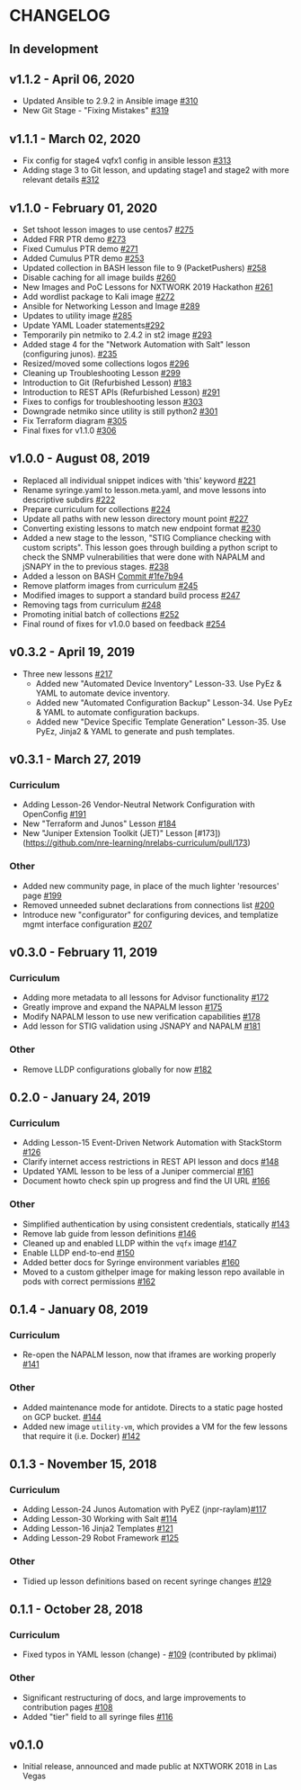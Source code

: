 # CHANGELOG

## In development


## v1.1.2 - April 06, 2020

- Updated Ansible to 2.9.2 in Ansible image [#310](https://github.com/nre-learning/nrelabs-curriculum/pull/310)
- New Git Stage - "Fixing Mistakes" [#319](https://github.com/nre-learning/nrelabs-curriculum/pull/319)

## v1.1.1 - March 02, 2020

- Fix config for stage4 vqfx1 config in ansible lesson [#313](https://github.com/nre-learning/nrelabs-curriculum/pull/313)
- Adding stage 3 to Git lesson, and updating stage1 and stage2 with more relevant details [#312](https://github.com/nre-learning/nrelabs-curriculum/pull/312)

## v1.1.0 - February 01, 2020

- Set tshoot lesson images to use centos7 [#275](https://github.com/nre-learning/nrelabs-curriculum/pull/275)
- Added FRR PTR demo [#273](https://github.com/nre-learning/nrelabs-curriculum/pull/273)
- Fixed Cumulus PTR demo [#271](https://github.com/nre-learning/nrelabs-curriculum/pull/271)
- Added Cumulus PTR demo [#253](https://github.com/nre-learning/nrelabs-curriculum/pull/253)
- Updated collection in BASH lesson file to 9 (PacketPushers) [#258](https://github.com/nre-learning/nrelabs-curriculum/pull/258)
- Disable caching for all image builds [#260](https://github.com/nre-learning/nrelabs-curriculum/pull/260)
- New Images and PoC Lessons for NXTWORK 2019 Hackathon [#261](https://github.com/nre-learning/nrelabs-curriculum/pull/261)
- Add wordlist package to Kali image [#272](https://github.com/nre-learning/nrelabs-curriculum/pull/272)
- Ansible for Networking Lesson and Image [#289](https://github.com/nre-learning/nrelabs-curriculum/pull/289)
- Updates to utility image [#285](https://github.com/nre-learning/nrelabs-curriculum/pull/285)
- Update YAML Loader statements[#292](https://github.com/nre-learning/nrelabs-curriculum/pull/292)
- Temporarily pin netmiko to 2.4.2 in st2 image [#293](https://github.com/nre-learning/nrelabs-curriculum/pull/293)
- Added stage 4 for the "Network Automation with Salt" lesson (configuring junos). [#235](https://github.com/nre-learning/nrelabs-curriculum/pull/235)
- Resized/moved some collections logos [#296](https://github.com/nre-learning/nrelabs-curriculum/pull/296)
- Cleaning up Troubleshooting Lesson [#299](https://github.com/nre-learning/nrelabs-curriculum/pull/299)
- Introduction to Git (Refurbished Lesson) [#183](https://github.com/nre-learning/nrelabs-curriculum/pull/183)
- Introduction to REST APIs (Refurbished Lesson) [#291](https://github.com/nre-learning/nrelabs-curriculum/pull/291)
- Fixes to configs for troubleshooting lesson [#303](https://github.com/nre-learning/nrelabs-curriculum/pull/303)
- Downgrade netmiko since utility is still python2 [#301](https://github.com/nre-learning/nrelabs-curriculum/pull/301)
- Fix Terraform diagram [#305](https://github.com/nre-learning/nrelabs-curriculum/pull/305)
- Final fixes for v1.1.0 [#306](https://github.com/nre-learning/nrelabs-curriculum/pull/306)

## v1.0.0 - August 08, 2019

- Replaced all individual snippet indices with 'this' keyword [#221](https://github.com/nre-learning/nrelabs-curriculum/pull/221)
- Rename syringe.yaml to lesson.meta.yaml, and move lessons into descriptive subdirs [#222](https://github.com/nre-learning/nrelabs-curriculum/pull/222)
- Prepare curriculum for collections [#224](https://github.com/nre-learning/nrelabs-curriculum/pull/224)
- Update all paths with new lesson directory mount point [#227](https://github.com/nre-learning/nrelabs-curriculum/pull/227)
- Converting existing lessons to match new endpoint format [#230](https://github.com/nre-learning/nrelabs-curriculum/pull/230)
- Added a new stage to the lesson, "STIG Compliance checking with custom scripts". This lesson goes through building a python script to check the SNMP vulnerabilities that were done with NAPALM and jSNAPY in the to previous stages. [#238](https://github.com/nre-learning/nrelabs-curriculum/pull/238)
- Added a lesson on BASH [Commit #1fe7b94](https://github.com/nre-learning/nrelabs-curriculum/commit/1fe7b94454e880b1a468b1d1742d2911139359ab)
- Remove platform images from curriculum [#245](https://github.com/nre-learning/nrelabs-curriculum/pull/245)
- Modified images to support a standard build process [#247](https://github.com/nre-learning/nrelabs-curriculum/pull/247)
- Removing tags from curriculum [#248](https://github.com/nre-learning/nrelabs-curriculum/pull/248)
- Promoting initial batch of collections [#252](https://github.com/nre-learning/nrelabs-curriculum/pull/252)
- Final round of fixes for v1.0.0 based on feedback [#254](https://github.com/nre-learning/nrelabs-curriculum/pull/254)

## v0.3.2 - April 19, 2019

- Three new lessons [#217](https://github.com/nre-learning/nrelabs-curriculum/pull/217)
  - Added new "Automated Device Inventory" Lesson-33. Use PyEz & YAML to automate device inventory.
  - Added new "Automated Configuration Backup" Lesson-34. Use PyEz & YAML to automate configuration backups.
  - Added new "Device Specific Template Generation" Lesson-35. Use PyEz, Jinja2 & YAML to generate and push templates.

## v0.3.1 - March 27, 2019

### Curriculum

- Adding Lesson-26 Vendor-Neutral Network Configuration with OpenConfig [#191](https://github.com/nre-learning/nrelabs-curriculum/pull/191)
- New "Terraform and Junos" Lesson [#184](https://github.com/nre-learning/nrelabs-curriculum/pull/184)
- New "Juniper Extension Toolkit (JET)" Lesson [#173])(https://github.com/nre-learning/nrelabs-curriculum/pull/173)

### Other

- Added new community page, in place of the much lighter 'resources' page [#199](https://github.com/nre-learning/nrelabs-curriculum/pull/199)
- Removed unneeded subnet declarations from connections list [#200](https://github.com/nre-learning/nrelabs-curriculum/pull/200)
- Introduce new "configurator" for configuring devices, and templatize mgmt interface configuration  [#207](https://github.com/nre-learning/nrelabs-curriculum/pull/207)

## v0.3.0 - February 11, 2019

### Curriculum

- Adding more metadata to all lessons for Advisor functionality [#172](https://github.com/nre-learning/nrelabs-curriculum/pull/172)
- Greatly improve and expand the NAPALM lesson [#175](https://github.com/nre-learning/nrelabs-curriculum/pull/175)
- Modify NAPALM lesson to use new verification capabilities [#178](https://github.com/nre-learning/nrelabs-curriculum/pull/178)
- Add lesson for STIG validation using JSNAPY and NAPALM [#181](https://github.com/nre-learning/nrelabs-curriculum/pull/181)

### Other

- Remove LLDP configurations globally for now [#182](https://github.com/nre-learning/nrelabs-curriculum/pull/182)

## 0.2.0 - January 24, 2019

### Curriculum

- Adding Lesson-15 Event-Driven Network Automation with StackStorm [#126](https://github.com/nre-learning/nrelabs-curriculum/pull/126)
- Clarify internet access restrictions in REST API lesson and docs [#148](https://github.com/nre-learning/nrelabs-curriculum/pull/148)
- Updated YAML lesson to be less of a Juniper commercial [#161](https://github.com/nre-learning/nrelabs-curriculum/pull/161)
- Document howto check spin up progress and find the UI URL [#166](https://github.com/nre-learning/nrelabs-curriculum/pull/166)

### Other

- Simplified authentication by using consistent credentials, statically [#143](https://github.com/nre-learning/nrelabs-curriculum/pull/143)
- Remove lab guide from lesson definitions [#146](https://github.com/nre-learning/nrelabs-curriculum/pull/146)
- Cleaned up and enabled LLDP within the `vqfx` image [#147](https://github.com/nre-learning/nrelabs-curriculum/pull/147)
- Enable LLDP end-to-end [#150](https://github.com/nre-learning/nrelabs-curriculum/pull/150)
- Added better docs for Syringe environment variables [#160](https://github.com/nre-learning/nrelabs-curriculum/pull/160)
- Moved to a custom githelper image for making lesson repo available in pods with correct permissions [#162](https://github.com/nre-learning/nrelabs-curriculum/pull/162)

## 0.1.4 - January 08, 2019

### Curriculum

- Re-open the NAPALM lesson, now that iframes are working properly [#141](https://github.com/nre-learning/nrelabs-curriculum/pull/141)

### Other

- Added maintenance mode for antidote. Directs to a static page hosted on GCP bucket. [#144](https://github.com/nre-learning/nrelabs-curriculum/pull/144)
- Added new image `utility-vm`, which provides a VM for the few lessons that require it (i.e. Docker) [#142](https://github.com/nre-learning/nrelabs-curriculum/pull/142)

## 0.1.3 - November 15, 2018

### Curriculum

- Adding Lesson-24 Junos Automation with PyEZ (jnpr-raylam)[#117](https://github.com/nre-learning/nrelabs-curriculum/pull/117)
- Adding Lesson-30 Working with Salt [#114](https://github.com/nre-learning/nrelabs-curriculum/pull/114)
- Adding Lesson-16 Jinja2 Templates [#121](https://github.com/nre-learning/nrelabs-curriculum/pull/121)
- Adding Lesson-29 Robot Framework [#125](https://github.com/nre-learning/nrelabs-curriculum/pull/125)

### Other

- Tidied up lesson definitions based on recent syringe changes [#129](https://github.com/nre-learning/nrelabs-curriculum/pull/129)

## 0.1.1 - October 28, 2018

### Curriculum

- Fixed typos in YAML lesson (change) - [#109](https://github.com/nre-learning/nrelabs-curriculum/pull/109) (contributed by pklimai)

### Other

- Significant restructuring of docs, and large improvements to contribution pages [#108](https://github.com/nre-learning/nrelabs-curriculum/pull/108)
- Added "tier" field to all syringe files [#116](https://github.com/nre-learning/nrelabs-curriculum/pull/116)

## v0.1.0

- Initial release, announced and made public at NXTWORK 2018 in Las Vegas
